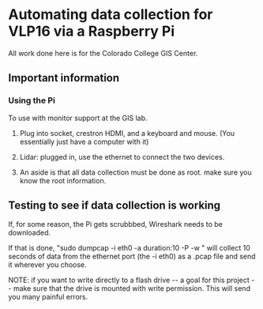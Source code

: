 # Automating data collection for VLP16 via a Raspberry Pi

All work done here is for the Colorado College GIS Center.

## Important information

### Using the Pi
To use with monitor support at the GIS lab.

1. Plug into socket, crestron HDMI, and a keyboard and mouse.
(You essentially just have a computer with it)

2. Lidar: plugged in, use the ethernet to connect the two devices.

3. An aside is that all data collection must be done as root. make sure you know the root information.

## Testing to see if data collection is working
If, for some reason, the Pi gets scrubbbed, Wireshark needs to be downloaded.

If that is done, "sudo dumpcap -i eth0 -a duration:10 -P -w <pathtofile>"
will collect 10 seconds of data from the ethernet port (the -i eth0) as a .pcap file and send it wherever you choose.

NOTE: if you want to write directly to a flash drive -- a goal for this project -- make sure that the drive is mounted with write permission. This will send you many painful errors.



